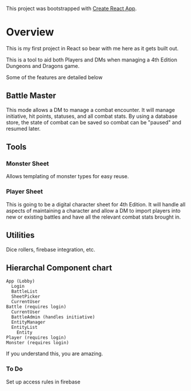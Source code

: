 This project was bootstrapped with [Create React App](https://github.com/facebookincubator/create-react-app).

# Overview
This is my first project in React so bear with me here as it gets built out.

This is a tool to aid both Players and DMs when managing a 4th Edition Dungeons and Dragons game.

Some of the features are detailed below

## Battle Master
This mode allows a DM to manage a combat encounter. It will manage initiative, hit points, statuses, and all combat stats. By using a database store, the state of combat can be saved so combat can be "paused" and resumed later.

## Tools
### Monster Sheet
Allows templating of monster types for easy reuse.

### Player Sheet
This is going to be a digital character sheet for 4th Edition. It will handle all aspects of maintaining a character and allow a DM to import players into new or existing battles and have all the relevant combat stats brought in.

## Utilities
Dice rollers, firebase integration, etc.

## Hierarchal Component chart
```
App (Lobby)
  Login
  BattleList
  SheetPicker
  CurrentUser
Battle (requires login)
  CurrentUser
  BattleAdmin (handles initiative)
  EntityManager
  EntityList
    Entity
Player (requires login)
Monster (requires login)
```
If you understand this, you are amazing.

### To Do
Set up access rules in firebase
